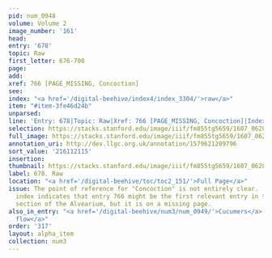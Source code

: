 ```yaml
---
pid: num_0948
volume: Volume 2
image_number: '161'
head:
entry: '678'
topic: Raw
first_letter: 676-700
page:
add:
xref: 766 [PAGE_MISSING, Concoction]
see:
index: "<a href='/digital-beehive/index4/index_3304/'>raw</a>"
item: "#item-3fe46d24b"
unparsed:
line: 'Entry: 678|Topic: Raw|Xref: 766 [PAGE_MISSING, Concoction]|Index: raw|#item-3fe46d24b'
selection: https://stacks.stanford.edu/image/iiif/fm855tg5659/1607_0628/441,2115,2752,249/full/0/default.jpg
full_image: https://stacks.stanford.edu/image/iiif/fm855tg5659/1607_0628/full/full/0/default.jpg
annotation_uri: http://dev.llgc.org.uk/annotation/1579621209796
sort_value: '216112115'
insertion:
thumbnail: https://stacks.stanford.edu/image/iiif/fm855tg5659/1607_0628/441,2115,600,180/250,/0/default.jpg
label: 678. Raw
location: "<a href='/digital-beehive/toc/toc2_151/'>Full Page</a>"
issue: The point of reference for "Concoction" is not entirely clear.  The Octavo
  index indicates that entry 766 might be the first relevant entry in the numerical
  section of the Alvearium, but it is on a missing page.
also_in_entry: "<a href='/digital-beehive/num3/num_0949/'>Cucumers</a>|<a href='/digital-beehive/num3/num_0950/'>To
  flow</a>"
order: '317'
layout: alpha_item
collection: num3
---
```


